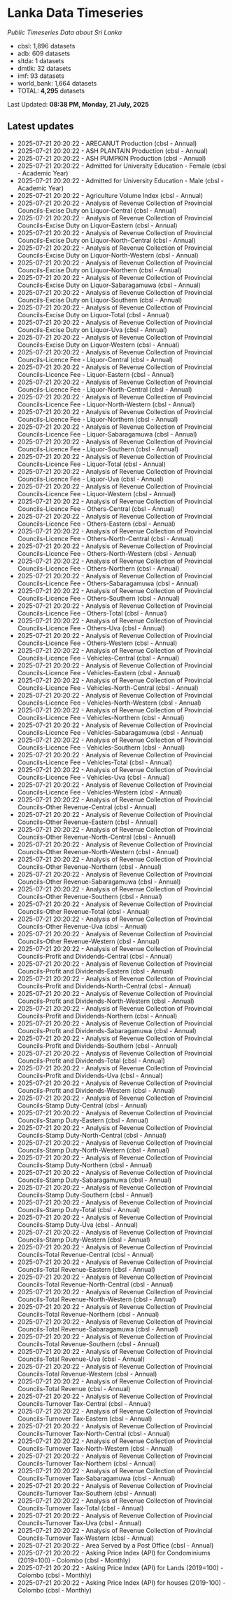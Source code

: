# Lanka Data Timeseries
*Public Timeseries Data about Sri Lanka*

* cbsl: 1,896 datasets
* adb: 609 datasets
* sltda: 1 datasets
* dmtlk: 32 datasets
* imf: 93 datasets
* world_bank: 1,664 datasets
* TOTAL: **4,295** datasets

Last Updated: **08:38 PM, Monday, 21 July, 2025**

## Latest updates

* 2025-07-21 20:20:22 - ARECANUT Production (cbsl - Annual)
* 2025-07-21 20:20:22 - ASH PLANTAIN Production (cbsl - Annual)
* 2025-07-21 20:20:22 - ASH PUMPKIN Production (cbsl - Annual)
* 2025-07-21 20:20:22 - Admitted for University Education - Female (cbsl - Academic Year)
* 2025-07-21 20:20:22 - Admitted for University Education - Male (cbsl - Academic Year)
* 2025-07-21 20:20:22 - Agriculture Volume Index (cbsl - Annual)
* 2025-07-21 20:20:22 - Analysis of Revenue Collection of Provincial Councils-Excise Duty on Liquor-Central (cbsl - Annual)
* 2025-07-21 20:20:22 - Analysis of Revenue Collection of Provincial Councils-Excise Duty on Liquor-Eastern (cbsl - Annual)
* 2025-07-21 20:20:22 - Analysis of Revenue Collection of Provincial Councils-Excise Duty on Liquor-North-Central (cbsl - Annual)
* 2025-07-21 20:20:22 - Analysis of Revenue Collection of Provincial Councils-Excise Duty on Liquor-North-Western (cbsl - Annual)
* 2025-07-21 20:20:22 - Analysis of Revenue Collection of Provincial Councils-Excise Duty on Liquor-Northern (cbsl - Annual)
* 2025-07-21 20:20:22 - Analysis of Revenue Collection of Provincial Councils-Excise Duty on Liquor-Sabaragamuwa (cbsl - Annual)
* 2025-07-21 20:20:22 - Analysis of Revenue Collection of Provincial Councils-Excise Duty on Liquor-Southern (cbsl - Annual)
* 2025-07-21 20:20:22 - Analysis of Revenue Collection of Provincial Councils-Excise Duty on Liquor-Total (cbsl - Annual)
* 2025-07-21 20:20:22 - Analysis of Revenue Collection of Provincial Councils-Excise Duty on Liquor-Uva (cbsl - Annual)
* 2025-07-21 20:20:22 - Analysis of Revenue Collection of Provincial Councils-Excise Duty on Liquor-Western (cbsl - Annual)
* 2025-07-21 20:20:22 - Analysis of Revenue Collection of Provincial Councils-Licence Fee - Liquor-Central (cbsl - Annual)
* 2025-07-21 20:20:22 - Analysis of Revenue Collection of Provincial Councils-Licence Fee - Liquor-Eastern (cbsl - Annual)
* 2025-07-21 20:20:22 - Analysis of Revenue Collection of Provincial Councils-Licence Fee - Liquor-North-Central (cbsl - Annual)
* 2025-07-21 20:20:22 - Analysis of Revenue Collection of Provincial Councils-Licence Fee - Liquor-North-Western (cbsl - Annual)
* 2025-07-21 20:20:22 - Analysis of Revenue Collection of Provincial Councils-Licence Fee - Liquor-Northern (cbsl - Annual)
* 2025-07-21 20:20:22 - Analysis of Revenue Collection of Provincial Councils-Licence Fee - Liquor-Sabaragamuwa (cbsl - Annual)
* 2025-07-21 20:20:22 - Analysis of Revenue Collection of Provincial Councils-Licence Fee - Liquor-Southern (cbsl - Annual)
* 2025-07-21 20:20:22 - Analysis of Revenue Collection of Provincial Councils-Licence Fee - Liquor-Total (cbsl - Annual)
* 2025-07-21 20:20:22 - Analysis of Revenue Collection of Provincial Councils-Licence Fee - Liquor-Uva (cbsl - Annual)
* 2025-07-21 20:20:22 - Analysis of Revenue Collection of Provincial Councils-Licence Fee - Liquor-Western (cbsl - Annual)
* 2025-07-21 20:20:22 - Analysis of Revenue Collection of Provincial Councils-Licence Fee - Others-Central (cbsl - Annual)
* 2025-07-21 20:20:22 - Analysis of Revenue Collection of Provincial Councils-Licence Fee - Others-Eastern (cbsl - Annual)
* 2025-07-21 20:20:22 - Analysis of Revenue Collection of Provincial Councils-Licence Fee - Others-North-Central (cbsl - Annual)
* 2025-07-21 20:20:22 - Analysis of Revenue Collection of Provincial Councils-Licence Fee - Others-North-Western (cbsl - Annual)
* 2025-07-21 20:20:22 - Analysis of Revenue Collection of Provincial Councils-Licence Fee - Others-Northern (cbsl - Annual)
* 2025-07-21 20:20:22 - Analysis of Revenue Collection of Provincial Councils-Licence Fee - Others-Sabaragamuwa (cbsl - Annual)
* 2025-07-21 20:20:22 - Analysis of Revenue Collection of Provincial Councils-Licence Fee - Others-Southern (cbsl - Annual)
* 2025-07-21 20:20:22 - Analysis of Revenue Collection of Provincial Councils-Licence Fee - Others-Total (cbsl - Annual)
* 2025-07-21 20:20:22 - Analysis of Revenue Collection of Provincial Councils-Licence Fee - Others-Uva (cbsl - Annual)
* 2025-07-21 20:20:22 - Analysis of Revenue Collection of Provincial Councils-Licence Fee - Others-Western (cbsl - Annual)
* 2025-07-21 20:20:22 - Analysis of Revenue Collection of Provincial Councils-Licence Fee - Vehicles-Central (cbsl - Annual)
* 2025-07-21 20:20:22 - Analysis of Revenue Collection of Provincial Councils-Licence Fee - Vehicles-Eastern (cbsl - Annual)
* 2025-07-21 20:20:22 - Analysis of Revenue Collection of Provincial Councils-Licence Fee - Vehicles-North-Central (cbsl - Annual)
* 2025-07-21 20:20:22 - Analysis of Revenue Collection of Provincial Councils-Licence Fee - Vehicles-North-Western (cbsl - Annual)
* 2025-07-21 20:20:22 - Analysis of Revenue Collection of Provincial Councils-Licence Fee - Vehicles-Northern (cbsl - Annual)
* 2025-07-21 20:20:22 - Analysis of Revenue Collection of Provincial Councils-Licence Fee - Vehicles-Sabaragamuwa (cbsl - Annual)
* 2025-07-21 20:20:22 - Analysis of Revenue Collection of Provincial Councils-Licence Fee - Vehicles-Southern (cbsl - Annual)
* 2025-07-21 20:20:22 - Analysis of Revenue Collection of Provincial Councils-Licence Fee - Vehicles-Total (cbsl - Annual)
* 2025-07-21 20:20:22 - Analysis of Revenue Collection of Provincial Councils-Licence Fee - Vehicles-Uva (cbsl - Annual)
* 2025-07-21 20:20:22 - Analysis of Revenue Collection of Provincial Councils-Licence Fee - Vehicles-Western (cbsl - Annual)
* 2025-07-21 20:20:22 - Analysis of Revenue Collection of Provincial Councils-Other Revenue-Central (cbsl - Annual)
* 2025-07-21 20:20:22 - Analysis of Revenue Collection of Provincial Councils-Other Revenue-Eastern (cbsl - Annual)
* 2025-07-21 20:20:22 - Analysis of Revenue Collection of Provincial Councils-Other Revenue-North-Central (cbsl - Annual)
* 2025-07-21 20:20:22 - Analysis of Revenue Collection of Provincial Councils-Other Revenue-North-Western (cbsl - Annual)
* 2025-07-21 20:20:22 - Analysis of Revenue Collection of Provincial Councils-Other Revenue-Northern (cbsl - Annual)
* 2025-07-21 20:20:22 - Analysis of Revenue Collection of Provincial Councils-Other Revenue-Sabaragamuwa (cbsl - Annual)
* 2025-07-21 20:20:22 - Analysis of Revenue Collection of Provincial Councils-Other Revenue-Southern (cbsl - Annual)
* 2025-07-21 20:20:22 - Analysis of Revenue Collection of Provincial Councils-Other Revenue-Total (cbsl - Annual)
* 2025-07-21 20:20:22 - Analysis of Revenue Collection of Provincial Councils-Other Revenue-Uva (cbsl - Annual)
* 2025-07-21 20:20:22 - Analysis of Revenue Collection of Provincial Councils-Other Revenue-Western (cbsl - Annual)
* 2025-07-21 20:20:22 - Analysis of Revenue Collection of Provincial Councils-Profit and Dividends-Central (cbsl - Annual)
* 2025-07-21 20:20:22 - Analysis of Revenue Collection of Provincial Councils-Profit and Dividends-Eastern (cbsl - Annual)
* 2025-07-21 20:20:22 - Analysis of Revenue Collection of Provincial Councils-Profit and Dividends-North-Central (cbsl - Annual)
* 2025-07-21 20:20:22 - Analysis of Revenue Collection of Provincial Councils-Profit and Dividends-North-Western (cbsl - Annual)
* 2025-07-21 20:20:22 - Analysis of Revenue Collection of Provincial Councils-Profit and Dividends-Northern (cbsl - Annual)
* 2025-07-21 20:20:22 - Analysis of Revenue Collection of Provincial Councils-Profit and Dividends-Sabaragamuwa (cbsl - Annual)
* 2025-07-21 20:20:22 - Analysis of Revenue Collection of Provincial Councils-Profit and Dividends-Southern (cbsl - Annual)
* 2025-07-21 20:20:22 - Analysis of Revenue Collection of Provincial Councils-Profit and Dividends-Total (cbsl - Annual)
* 2025-07-21 20:20:22 - Analysis of Revenue Collection of Provincial Councils-Profit and Dividends-Uva (cbsl - Annual)
* 2025-07-21 20:20:22 - Analysis of Revenue Collection of Provincial Councils-Profit and Dividends-Western (cbsl - Annual)
* 2025-07-21 20:20:22 - Analysis of Revenue Collection of Provincial Councils-Stamp Duty-Central (cbsl - Annual)
* 2025-07-21 20:20:22 - Analysis of Revenue Collection of Provincial Councils-Stamp Duty-Eastern (cbsl - Annual)
* 2025-07-21 20:20:22 - Analysis of Revenue Collection of Provincial Councils-Stamp Duty-North-Central (cbsl - Annual)
* 2025-07-21 20:20:22 - Analysis of Revenue Collection of Provincial Councils-Stamp Duty-North-Western (cbsl - Annual)
* 2025-07-21 20:20:22 - Analysis of Revenue Collection of Provincial Councils-Stamp Duty-Northern (cbsl - Annual)
* 2025-07-21 20:20:22 - Analysis of Revenue Collection of Provincial Councils-Stamp Duty-Sabaragamuwa (cbsl - Annual)
* 2025-07-21 20:20:22 - Analysis of Revenue Collection of Provincial Councils-Stamp Duty-Southern (cbsl - Annual)
* 2025-07-21 20:20:22 - Analysis of Revenue Collection of Provincial Councils-Stamp Duty-Total (cbsl - Annual)
* 2025-07-21 20:20:22 - Analysis of Revenue Collection of Provincial Councils-Stamp Duty-Uva (cbsl - Annual)
* 2025-07-21 20:20:22 - Analysis of Revenue Collection of Provincial Councils-Stamp Duty-Western (cbsl - Annual)
* 2025-07-21 20:20:22 - Analysis of Revenue Collection of Provincial Councils-Total Revenue-Central (cbsl - Annual)
* 2025-07-21 20:20:22 - Analysis of Revenue Collection of Provincial Councils-Total Revenue-Eastern (cbsl - Annual)
* 2025-07-21 20:20:22 - Analysis of Revenue Collection of Provincial Councils-Total Revenue-North-Central (cbsl - Annual)
* 2025-07-21 20:20:22 - Analysis of Revenue Collection of Provincial Councils-Total Revenue-North-Western (cbsl - Annual)
* 2025-07-21 20:20:22 - Analysis of Revenue Collection of Provincial Councils-Total Revenue-Northern (cbsl - Annual)
* 2025-07-21 20:20:22 - Analysis of Revenue Collection of Provincial Councils-Total Revenue-Sabaragamuwa (cbsl - Annual)
* 2025-07-21 20:20:22 - Analysis of Revenue Collection of Provincial Councils-Total Revenue-Southern (cbsl - Annual)
* 2025-07-21 20:20:22 - Analysis of Revenue Collection of Provincial Councils-Total Revenue-Uva (cbsl - Annual)
* 2025-07-21 20:20:22 - Analysis of Revenue Collection of Provincial Councils-Total Revenue-Western (cbsl - Annual)
* 2025-07-21 20:20:22 - Analysis of Revenue Collection of Provincial Councils-Total Revenue (cbsl - Annual)
* 2025-07-21 20:20:22 - Analysis of Revenue Collection of Provincial Councils-Turnover Tax-Central (cbsl - Annual)
* 2025-07-21 20:20:22 - Analysis of Revenue Collection of Provincial Councils-Turnover Tax-Eastern (cbsl - Annual)
* 2025-07-21 20:20:22 - Analysis of Revenue Collection of Provincial Councils-Turnover Tax-North-Central (cbsl - Annual)
* 2025-07-21 20:20:22 - Analysis of Revenue Collection of Provincial Councils-Turnover Tax-North-Western (cbsl - Annual)
* 2025-07-21 20:20:22 - Analysis of Revenue Collection of Provincial Councils-Turnover Tax-Northern (cbsl - Annual)
* 2025-07-21 20:20:22 - Analysis of Revenue Collection of Provincial Councils-Turnover Tax-Sabaragamuwa (cbsl - Annual)
* 2025-07-21 20:20:22 - Analysis of Revenue Collection of Provincial Councils-Turnover Tax-Southern (cbsl - Annual)
* 2025-07-21 20:20:22 - Analysis of Revenue Collection of Provincial Councils-Turnover Tax-Total (cbsl - Annual)
* 2025-07-21 20:20:22 - Analysis of Revenue Collection of Provincial Councils-Turnover Tax-Uva (cbsl - Annual)
* 2025-07-21 20:20:22 - Analysis of Revenue Collection of Provincial Councils-Turnover Tax-Western (cbsl - Annual)
* 2025-07-21 20:20:22 - Area Served by a Post Office (cbsl - Annual)
* 2025-07-21 20:20:22 - Asking Price Index (API) for Condominiums (2019=100) - Colombo (cbsl - Monthly)
* 2025-07-21 20:20:22 - Asking Price Index (API) for Lands (2019=100) - Colombo (cbsl - Monthly)
* 2025-07-21 20:20:22 - Asking Price Index (API) for houses (2019-100) - Colombo (cbsl - Monthly)